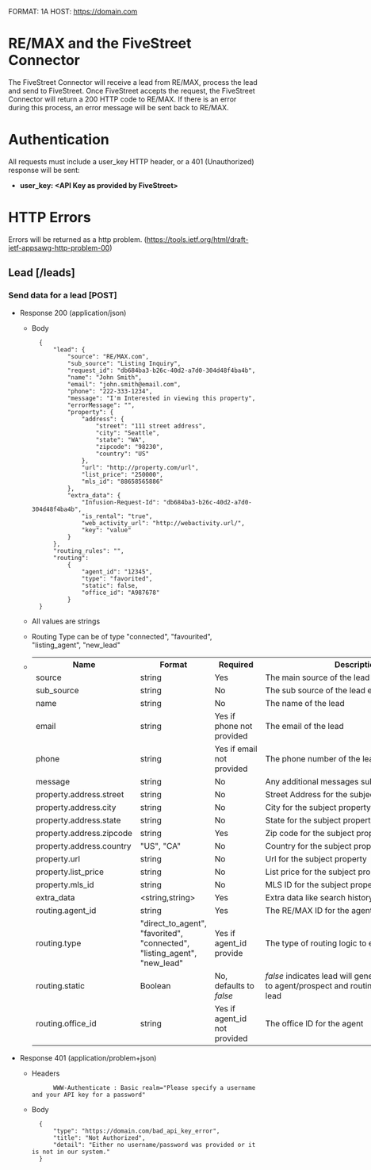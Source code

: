 FORMAT: 1A
HOST: https://domain.com

# RE/MAX and the FiveStreet Connector

The FiveStreet Connector will receive a lead from RE/MAX, process the lead and send to FiveStreet. Once FiveStreet accepts the request, the FiveStreet Connector will return a 200 HTTP code to RE/MAX. If there is an error during this process, an error message will be sent back to RE/MAX. 

# Authentication

All requests must include a user_key HTTP header, or a 401 (Unauthorized) response will be sent:

+ **user_key: \<API Key as provided by FiveStreet\>**

# HTTP Errors

Errors will be returned as a http problem. (https://tools.ietf.org/html/draft-ietf-appsawg-http-problem-00)

## Lead [/leads]

### Send data for a lead [POST]
+ Response 200 (application/json)

    + Body

            {
                "lead": {
                    "source": "RE/MAX.com",
                    "sub_source": "Listing Inquiry",
                    "request_id": "db684ba3-b26c-40d2-a7d0-304d48f4ba4b",
                    "name": "John Smith",
                    "email": "john.smith@email.com",
                    "phone": "222-333-1234",
                    "message": "I'm Interested in viewing this property",
                    "errorMessage": "",
                    "property": {
                        "address": {
                            "street": "111 street address",
                            "city": "Seattle",
                            "state": "WA",
                            "zipcode": "98230",
                            "country": "US"
                        },
                        "url": "http://property.com/url",
                        "list_price": "250000",
                        "mls_id": "88658565886"
                    },
                    "extra_data": {
                        "Infusion-Request-Id": "db684ba3-b26c-40d2-a7d0-304d48f4ba4b",
                        "is_rental": "true",
                        "web_activity_url": "http://webactivity.url/",
                        "key": "value"
                    }
                },
                "routing_rules": "",
                "routing":
                    {
                        "agent_id": "12345",
                        "type": "favorited",
                        "static": false,
                        "office_id": "A987678"
                    }
            }
    
    + All values are strings
    + Routing Type can be of type "connected", "favourited", "listing_agent", "new_lead"
    + <table style="undefined;table-layout: fixed; width: 849px">
        <colgroup>
        <col style="width: 188px">
        <col style="width: 115px">
        <col style="width: 106px">
        <col style="width: 440px">
        </colgroup>
          <tr>
            <th>Name</th>
            <th>Format</th>
            <th>Required</th>
            <th>Description</th>
          </tr>
          <tr>
            <td>source</td>
            <td>string</td>
            <td>Yes</td>
            <td>The main source of the lead e.g. "Remax.com"</td>
          </tr>
          <tr>
            <td>sub_source</td>
            <td>string</td>
            <td>No</td>
            <td>The sub source of the lead e.g "Listing Inquiry"</td>
          </tr>
          <tr>
            <td>name</td>
            <td>string</td>
            <td>No</td>
            <td>The name of the lead</td>
          </tr>
          <tr>
            <td>email</td>
            <td>string</td>
            <td>Yes if phone not provided</td>
            <td>The email of the lead</td>
          </tr>
          <tr>
            <td>phone</td>
            <td>string</td>
            <td>Yes if email not provided</td>
            <td>The phone number of the lead</td>
          </tr>
          <tr>
            <td>message</td>
            <td>string</td>
            <td>No</td>
            <td>Any additional messages submitted with the lead</td>
          </tr>
          <tr>
            <td>property.address.street</td>
            <td>string</td>
            <td>No</td>
            <td>Street Address for the subject property</td>
          </tr>
          <tr>
            <td>property.address.city</td>
            <td>string</td>
            <td>No</td>
            <td>City for the subject property</td>
          </tr>
          <tr>
            <td>property.address.state</td>
            <td>string</td>
            <td>No</td>
            <td>State for the subject property</td>
          </tr>
          <tr>
            <td>property.address.zipcode</td>
            <td>string</td>
            <td>Yes</td>
            <td>Zip code for the subject property</td>
          </tr>
          <tr>
            <td>property.address.country</td>
            <td>"US", "CA"</td>
            <td>No</td>
            <td>Country for the subject property</td>
          </tr>
          <tr>
            <td>property.url</td>
            <td>string</td>
            <td>No</td>
            <td>Url for the subject property</td>
          </tr>
          <tr>
            <td>property.list_price</td>
            <td>string</td>
            <td>No</td>
            <td>List price for the subject property</td>
          </tr>
          <tr>
            <td>property.mls_id</td>
            <td>string</td>
            <td>No</td>
            <td>MLS ID for the subject property</td>
          </tr>
          <tr>
            <td>extra_data</td>
            <td>&lt;string,string&gt;</td>
            <td>Yes</td>
            <td>Extra data like search history url</td>
          </tr>
          <tr>
            <td>routing.agent_id</td>
            <td>string</td>
            <td>Yes</td>
            <td>The RE/MAX ID for the agent</td>
          </tr>
          <tr>
            <td>routing.type</td>
            <td>"direct_to_agent",<br>"favorited",<br/>"connected",<br/>"listing_agent",<br/>"new_lead"</td>
            <td>Yes if agent_id provide</td>
            <td>The type of routing logic to employ</td>
          </tr>
          <tr>
            <td>routing.static</td>
            <td>Boolean</td>
            <td>No, defaults to <i>false</i></td>
            <td><i>false</i> indicates lead will generate communication to agent/prospect and routing will be applied to lead</td>
          </tr>
          <tr>
            <td>routing.office_id</td>
            <td>string</td>
            <td>Yes if agent_id not provided</td>
            <td>The office ID for the agent</td>
          </tr>
        </table>

+ Response 401 (application/problem+json)

    + Headers

                WWW-Authenticate : Basic realm="Please specify a username and your API key for a password"

    + Body

            {
                "type": "https://domain.com/bad_api_key_error",
                "title": "Not Authorized",
                "detail": "Either no username/password was provided or it is not in our system."
            }
